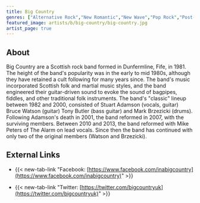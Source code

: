 ```yaml
---
title: Big Country
genres: ["Alternative Rock","New Romantic","New Wave","Pop Rock","Post-Punk","Rock","Celtic Rock"]
featured_image: artists/b/big-country/big-country.jpg
artist_page: true
---
```

## About

Big Country are a Scottish rock band formed in Dunfermline, Fife, in 1981.
The height of the band's popularity was in the early to mid 1980s, although they have retained a cult following for many years since. The band's music incorporated Scottish folk and martial music styles, and the band engineered their guitar-driven sound to evoke the sound of bagpipes, fiddles, and other traditional folk instruments.
The band's "classic" lineup between 1982 and 2000, consisted of Stuart Adamson (vocals, guitar) Bruce Watson (guitar) Tony Butler (bass guitar) and Mark Brzezicki (drums). Following Adamson's death in 2001, the band reformed in 2007, with the surviving members. Between 2010 and 2013, the band reformed with Mike Peters of The Alarm on lead vocals. Since then the band has continued with only two of the original members (Watson and Brzezicki).

## External Links

- {{< new-tab-link "Facebook: [https://www.facebook.com/inabigcountry](https://www.facebook.com/inabigcountry)" >}}


- {{< new-tab-link "Twitter: [https://twitter.com/bigcountryuk](https://twitter.com/bigcountryuk)" >}}


